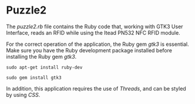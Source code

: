 # Puzzle2
The _puzzle2.rb_ file contains the Ruby code that, working with GTK3 User Interface, reads an RFID while using the Itead PN532 NFC RFID module.

For the correct operation of the application, the Ruby gem _gtk3_ is essential. 
Make sure you have the Ruby development package installed before installing the Ruby gem _gtk3_.

`sudo apt-get install ruby-dev`

`sudo gem install gtk3`

In addition, this application requires the use of _Threads_, and can be styled by using _CSS_.

